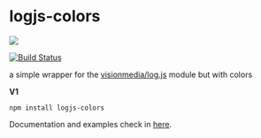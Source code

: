 # logjs-colors

<a href="https://nodei.co/npm/logjs-colors/"><img src="https://nodei.co/npm/logjs-colors.png?downloads=true"></a>

[![Build Status](https://travis-ci.org/joaquimserafim/logjs-colors.png?branch=master)](https://travis-ci.org/joaquimserafim/logjs-colors)


a simple wrapper for the [visionmedia/log.js](https://github.com/visionmedia/log.js) module but with colors 



**V1**


	npm install logjs-colors
	

Documentation and examples check in [here](https://github.com/visionmedia/log.js#example).